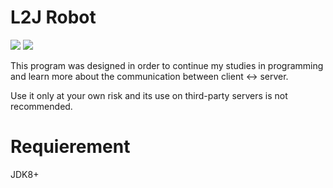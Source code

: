 # L2J Robot

<img src="https://a.fsdn.com/con/app/proj/l2j-robot/screenshots/login.png/max/max/1">
<img src="https://a.fsdn.com/con/app/proj/l2j-robot/screenshots/main.png/max/max/1">

This program was designed in order to continue my studies in programming
and learn more about the communication between client <-> server.

Use it only at your own risk and its use on third-party servers is not recommended.


# Requierement
JDK8+

